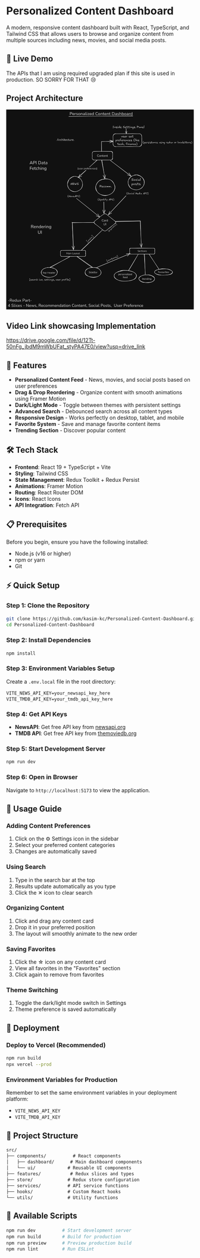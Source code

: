 # Personalized Content Dashboard

A modern, responsive content dashboard built with React, TypeScript, and Tailwind CSS that allows users to browse and organize content from multiple sources including news, movies, and social media posts.

## 🌟 Live Demo

The APIs that I am using required upgraded plan if this site is used in production. SO SORRY FOR THAT 😢

## Project Architecture

![Architecture](./architecture.png)

## Video Link showcasing Implementation

https://drive.google.com/file/d/12Tt-50nFg_jbdM9mWbUFat_styPA47E0/view?usp=drive_link

## 🚀 Features

- **Personalized Content Feed** - News, movies, and social posts based on user preferences
- **Drag & Drop Reordering** - Organize content with smooth animations using Framer Motion
- **Dark/Light Mode** - Toggle between themes with persistent settings
- **Advanced Search** - Debounced search across all content types
- **Responsive Design** - Works perfectly on desktop, tablet, and mobile
- **Favorite System** - Save and manage favorite content items
- **Trending Section** - Discover popular content

## 🛠️ Tech Stack

- **Frontend**: React 19 + TypeScript + Vite
- **Styling**: Tailwind CSS
- **State Management**: Redux Toolkit + Redux Persist
- **Animations**: Framer Motion
- **Routing**: React Router DOM
- **Icons**: React Icons
- **API Integration**: Fetch API

## 📋 Prerequisites

Before you begin, ensure you have the following installed:

- Node.js (v16 or higher)
- npm or yarn
- Git

## ⚡ Quick Setup

### Step 1: Clone the Repository

```bash
git clone https://github.com/kasim-kc/Personalized-Content-Dashboard.git
cd Personalized-Content-Dashboard
```

### Step 2: Install Dependencies

```bash
npm install
```

### Step 3: Environment Variables Setup

Create a `.env.local` file in the root directory:

```env
VITE_NEWS_API_KEY=your_newsapi_key_here
VITE_TMDB_API_KEY=your_tmdb_api_key_here
```

### Step 4: Get API Keys

- **NewsAPI**: Get free API key from [newsapi.org](https://newsapi.org)
- **TMDB API**: Get free API key from [themoviedb.org](https://www.themoviedb.org/settings/api)

### Step 5: Start Development Server

```bash
npm run dev
```

### Step 6: Open in Browser

Navigate to `http://localhost:5173` to view the application.

## 📱 Usage Guide

### Adding Content Preferences

1. Click on the ⚙️ Settings icon in the sidebar
2. Select your preferred content categories
3. Changes are automatically saved

### Using Search

1. Type in the search bar at the top
2. Results update automatically as you type
3. Click the ✕ icon to clear search

### Organizing Content

1. Click and drag any content card
2. Drop it in your preferred position
3. The layout will smoothly animate to the new order

### Saving Favorites

1. Click the ☆ icon on any content card
2. View all favorites in the "Favorites" section
3. Click again to remove from favorites

### Theme Switching

1. Toggle the dark/light mode switch in Settings
2. Theme preference is saved automatically

## 🚀 Deployment

### Deploy to Vercel (Recommended)

```bash
npm run build
npx vercel --prod
```

### Environment Variables for Production

Remember to set the same environment variables in your deployment platform:

- `VITE_NEWS_API_KEY`
- `VITE_TMDB_API_KEY`

## 📁 Project Structure

```
src/
├── components/          # React components
│   ├── dashboard/      # Main dashboard components
│   └── ui/            # Reusable UI components
├── features/           # Redux slices and types
├── store/             # Redux store configuration
├── services/          # API service functions
├── hooks/             # Custom React hooks
└── utils/             # Utility functions
```

## 🧪 Available Scripts

```bash
npm run dev          # Start development server
npm run build        # Build for production
npm run preview      # Preview production build
npm run lint         # Run ESLint
```

